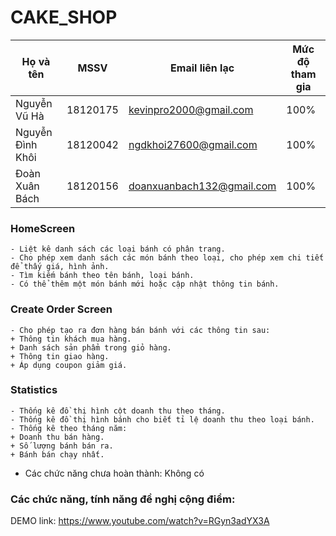 # CAKE_SHOP
| Họ và tên	|	MSSV	|	Email liên lạc		|	Mức độ tham gia |
| --- | --- | --- | --- |
| Nguyễn Vũ Hà	|	18120175|	kevinpro2000@gmail.com	|	100% |
| Nguyễn Đình Khôi |	18120042 |	ngdkhoi27600@gmail.com | 100% |
|Đoàn Xuân Bách	|	18120156	| doanxuanbach132@gmail.com	| 100% |

### HomeScreen
    - Liệt kê danh sách các loại bánh có phân trang.
    - Cho phép xem danh sách các món bánh theo loại, cho phép xem chi tiết để thấy giá, hình ảnh.
    - Tìm kiếm bánh theo tên bánh, loại bánh.
    - Có thể thêm một món bánh mới hoặc cập nhật thông tin bánh.
### Create Order Screen
    - Cho phép tạo ra đơn hàng bán bánh với các thông tin sau:
	+ Thông tin khách mua hàng.
	+ Danh sách sản phẩm trong giỏ hàng.
	+ Thông tin giao hàng.
	+ Áp dụng coupon giảm giá.
### Statistics 
    - Thống kê đồ thị hình cột doanh thu theo tháng.
    - Thống kê đồ thị hình bánh cho biết tỉ lệ doanh thu theo loại bánh.
    - Thống kê theo tháng năm:
	+ Doanh thu bán hàng.
	+ Số lượng bánh bán ra.
	+ Bánh bán chạy nhất.

- Các chức năng chưa hoàn thành: Không có
    
### Các chức năng, tính năng đề nghị cộng điểm:
DEMO link: https://www.youtube.com/watch?v=RGyn3adYX3A
